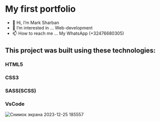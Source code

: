# My first portfolio
- 👋 Hi, I’m Mark Sharban
- 👀 I’m interested in ... Web-development
- 📫 How to reach me ... My WhatsApp (+32476680305)
## This project was built using these technologies:
### HTML5
### CSS3
### SASS(SCSS)
### VsCode



![Снимок экрана 2023-12-25 185557](https://github.com/MarkSharban/First-Portfolio/assets/154080698/3d4c18ef-bf68-4689-9756-25208f423798)



